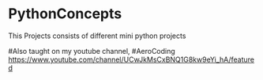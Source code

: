 # PythonConcepts
This Projects consists of different mini python projects

#Also taught on my youtube channel, #AeroCoding
https://www.youtube.com/channel/UCwJkMsCxBNQ1G8kw9eYi_hA/featured

